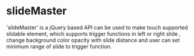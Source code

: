 # slideMaster
'slideMaster' is a jQuery based API can be used to make touch supported slidable element, which supports trigger functions in left or right slide , change background color opacity with slide distance and user can set minimum range of slide to trigger function.

